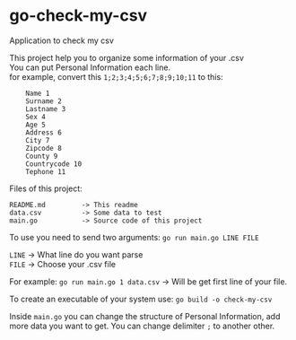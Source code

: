 # go-check-my-csv
Application to check my csv

This project help you to organize some information of your .csv <br />
You can put Personal Information each line. <br />
for example, convert this `1;2;3;4;5;6;7;8;9;10;11` to this:
```
	Name 1
	Surname 2
	Lastname 3
	Sex 4
	Age 5
	Address 6
	City 7
	Zipcode 8
	County 9
	Countrycode 10
	Tephone 11
```

Files of this project:
```
README.md         -> This readme
data.csv          -> Some data to test
main.go           -> Source code of this project
```


To use you need to send two arguments:
`go run main.go LINE FILE`

`LINE` -> What line do you want parse <br />
`FILE` -> Choose your .csv file

For example:
`go run main.go 1 data.csv` -> Will be get first line of your file.

To create an executable of your system use: `go build -o check-my-csv` <br/>

Inside `main.go` you can change the structure of Personal Information, add more data you want to get. You can change delimiter `;` to another other.
